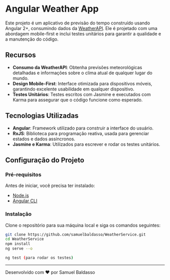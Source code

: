 # Angular Weather App

Este projeto é um aplicativo de previsão do tempo construído usando Angular 2+, consumindo dados da [WeatherAPI](https://weatherapi.com). Ele é projetado com uma abordagem mobile-first e inclui testes unitários para garantir a qualidade e a manutenção do código.

## Recursos

- **Consumo da WeatherAPI**: Obtenha previsões meteorológicas detalhadas e informações sobre o clima atual de qualquer lugar do mundo.
- **Design Mobile-First**: Interface otimizada para dispositivos móveis, garantindo excelente usabilidade em qualquer dispositivo.
- **Testes Unitários**: Testes escritos com Jasmine e executados com Karma para assegurar que o código funcione como esperado.

## Tecnologias Utilizadas

- **Angular**: Framework utilizado para construir a interface do usuário.
- **RxJS**: Biblioteca para programação reativa, usada para gerenciar estados e dados assíncronos.
- **Jasmine e Karma**: Utilizados para escrever e rodar os testes unitários.

## Configuração do Projeto

### Pré-requisitos

Antes de iniciar, você precisa ter instalado:
- [Node.js](https://nodejs.org/en/)
- [Angular CLI](https://cli.angular.io/)

### Instalação

Clone o repositório para sua máquina local e siga os comandos seguintes:

```bash
git clone https://github.com/samuelbaldasso/WeatherService.git
cd WeatherService
npm install
ng serve --o

ng test (para rodar os testes)
```
---

Desenvolvido com ❤️ por Samuel Baldasso
